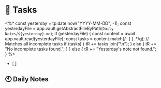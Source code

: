 
# 📅 Tasks

<%* 
const yesterday = tp.date.now("YYYY-MM-DD", -1); 
const yesterdayFile = app.vault.getAbstractFileByPath(`Daily Notes/${yesterday}.md`); 
if (yesterdayFile) 
{ 
	const content = await app.vault.read(yesterdayFile); 
	const tasks = content.match(/- \[ \] .*/g); 
	// Matches all incomplete tasks 
	if (tasks) 
	{ 
		tR += tasks.join("\n"); 
	} 
	else { tR += "No incomplete tasks found."; } 
} 
else { tR += "Yesterday's note not found."; } 
%>
- [ ] 
## 🕙 Daily Notes

